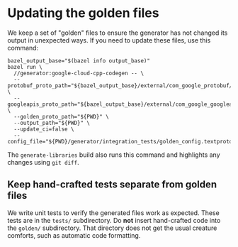 # Updating the golden files

We keep a set of "golden" files to ensure the generator has not changed its
output in unexpected ways. If you need to update these files, use this command:

```shell
bazel_output_base="$(bazel info output_base)"
bazel run \
  //generator:google-cloud-cpp-codegen -- \
  --protobuf_proto_path="${bazel_output_base}/external/com_google_protobuf/src" \
  --googleapis_proto_path="${bazel_output_base}/external/com_google_googleapis" \
  --golden_proto_path="${PWD}" \
  --output_path="${PWD}" \
  --update_ci=false \
  --config_file="${PWD}/generator/integration_tests/golden_config.textproto"
```

The `generate-libraries` build also runs this command and highlights any changes
using `git diff`.

## Keep hand-crafted tests separate from golden files

We write unit tests to verify the generated files work as expected. These tests
are in the `tests/` subdirectory. Do **not** insert hand-crafted code into the
`golden/` subdirectory. That directory does not get the usual creature comforts,
such as automatic code formatting.
